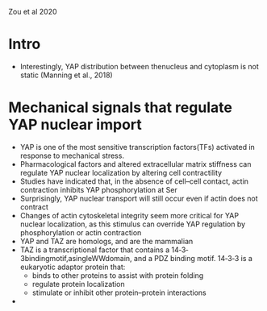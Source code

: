 Zou et al 2020

# Intro
- Interestingly,  YAP  distribution  between  thenucleus and cytoplasm is not static (Manning et al., 2018)
# Mechanical signals that regulate YAP nuclear import
- YAP is one of the most sensitive transcription factors(TFs) activated in response to mechanical stress. 
- Pharmacological factors and altered extracellular matrix stiffness can regulate YAP nuclear localization by altering cell contractility
- Studies have indicated that, in the absence of cell–cell contact, actin contraction inhibits YAP phosphorylation at Ser
- Surprisingly, YAP nuclear transport will still occur even if actin does not contract
- Changes of actin cytoskeletal integrity seem more critical for YAP nuclear localization, as this stimulus can override YAP regulation by phosphorylation or actin contraction
- YAP and TAZ are homologs, and are the mammalian
- TAZ is a transcriptional factor that contains a 14‐3‐3bindingmotif,asingleWWdomain, and a PDZ binding motif. 14‐3‐3 is a eukaryotic adaptor protein that: 
	- binds to other proteins to assist with protein folding
	- regulate protein localization
	- stimulate or inhibit other protein–protein interactions 
- 